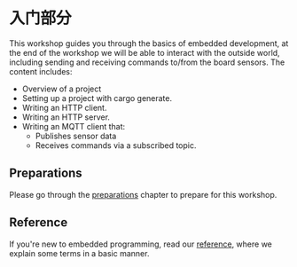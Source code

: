 # 入门部分

This workshop guides you through the basics of embedded development, at the end of
the workshop we will be able to interact with the outside world, including sending and receiving commands to/from the board sensors. The content includes:
- Overview of a project
- Setting up a project with cargo generate.
- Writing an HTTP client.
- Writing an HTTP server.
- Writing an MQTT client that:
  - Publishes sensor data
  - Receives commands via a subscribed topic.

 ## Preparations

 Please go through the [preparations](./02_0_preparations.md) chapter to prepare for this workshop.

 ## Reference

 If you're new to embedded programming, read our [reference](./05_reference.md), where we explain some terms in a basic manner.